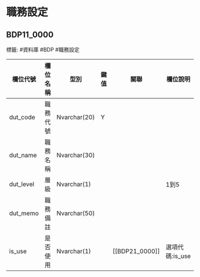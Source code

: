 # 職務設定
## BDP11_0000 
標籤: #資料庫 #BDP #職務設定


| 欄位代號       | 欄位名稱 | 型別           | 鍵值 | 關聯          | 欄位說明         |
| ---------- | ---- | ------------ | -- | ----------- | ------------ |
| dut\_code  | 職務代號 | Nvarchar(20) | Y  |             |              |
| dut\_name  | 職務名稱 | Nvarchar(30) |    |             |              |
| dut\_level | 層級   | Nvarchar(1)  |    |             | 1到5          |
| dut\_memo  | 職務備註 | Nvarchar(50) |    |             |              |
| is\_use    | 是否使用 | Nvarchar(1)  |    | [[BDP21_0000]] | 選項代碼:is\_use |